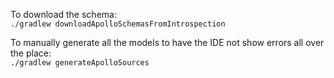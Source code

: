 To download the schema:  
`./gradlew downloadApolloSchemasFromIntrospection`

To manually generate all the models to have the IDE not show errors all over the place:  
`./gradlew generateApolloSources`
